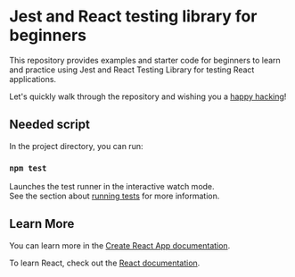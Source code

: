 # Jest and React testing library for beginners

This repository provides examples and starter code for beginners to learn and practice using Jest and React Testing Library for testing React applications.

 Let's quickly walk through the repository and wishing you a [happy hacking]()!

## Needed script

In the project directory, you can run:

### `npm test`

Launches the test runner in the interactive watch mode.\
See the section about [running tests](https://facebook.github.io/create-react-app/docs/running-tests) for more information.

## Learn More

You can learn more in the [Create React App documentation](https://facebook.github.io/create-react-app/docs/getting-started).

To learn React, check out the [React documentation](https://reactjs.org/).
